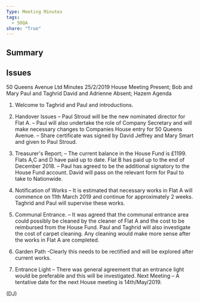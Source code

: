 ```yaml
---
Type: Meeting Minutes
tags:
  - 50QA
share: "True"
---
```

## Summary

## Issues

50 Queens Avenue Ltd Minutes 25/2/2019
House Meeting
Present;
Bob and Mary
Paul and Taghrid
David and Adrienne
Absent;
Hazem
Agenda
1. Welcome to Taghrid and Paul and introductions.
2. Handover Issues
– Paul Stroud will be the new nominated director for Flat A.
– Paul will also undertake the role of Company Secretary and will make
necessary changes to Companies House entry for 50 Queens Avenue.
– Share certificate was signed by David Jeffrey and Mary Smart and given
to Paul Stroud.
3. Treasurer's Report;
– The current balance in the House Fund is £1199. Flats A,C and D have
paid up to date. Flat B has paid up to the end of December 2018.
– Paul has agreed to be the additional signatory to the House Fund
account. David will pass on the relevant form for Paul to take to
Nationwide.
4. Notification of Works
– It is estimated that necessary works in Flat A will commence on 11th March
2019 and continue for approximately 2 weeks. Taghrid and Paul will supervise
these works.
5. Communal Entrance.
– It was agreed that the communal entrance area could possibly be cleaned by
the cleaner of Flat A and the cost to be reimbursed from the House Fund. Paul
and Taghrid will also investigate the cost of carpet cleaning. Any cleaning
would make more sense after the works in Flat A are completed.
6. Garden Path
-Clearly this needs to be rectified and will be explored after current works.

7. Entrance Light
– There was general agreement that an entrance light would be preferable and
this will be investigated.
Next Meeting
– A tentative date for the next House meeting is 14th/May/2019.

(DJ)